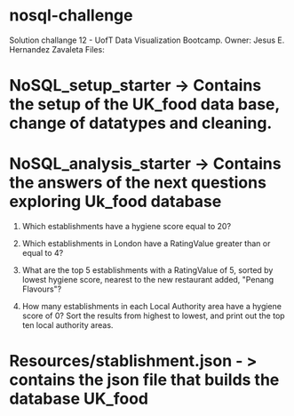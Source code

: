 # nosql-challenge
Solution challange 12 - UofT Data Visualization Bootcamp.
Owner: Jesus E. Hernandez Zavaleta
Files:  

# NoSQL_setup_starter -> Contains the setup of the UK_food data base, change of datatypes and cleaning.

# NoSQL_analysis_starter -> Contains the answers of the next questions exploring Uk_food database

1. Which establishments have a hygiene score equal to 20?

2. Which establishments in London have a RatingValue greater than or equal to 4?

3. What are the top 5 establishments with a RatingValue of 5, sorted by lowest hygiene score, nearest to the new restaurant added, "Penang Flavours"?

4. How many establishments in each Local Authority area have a hygiene score of 0? Sort the results from highest to lowest, and print out the top ten local authority areas.

# Resources/stablishment.json - > contains the json file that builds the database UK_food